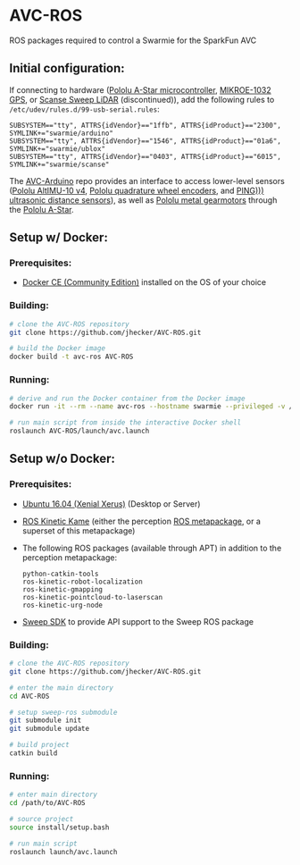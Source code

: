 AVC-ROS
==============

ROS packages required to control a Swarmie for the SparkFun AVC

## Initial configuration:

If connecting to hardware ([Pololu A-Star microcontroller](https://www.pololu.com/product/3104), [MIKROE-1032 GPS](https://www.mouser.com/ProductDetail/mikroElektronika/MIKROE-1032/?qs=sGAEpiMZZMuyGAGFEBEmZt%2fsR%2fWVGgy3), or [Scanse Sweep LiDAR](https://www.robotshop.com/en/sweep-v1-360-laser-scanner.html) (discontinued)), add the following rules to ```/etc/udev/rules.d/99-usb-serial.rules```:
```
SUBSYSTEM=="tty", ATTRS{idVendor}=="1ffb", ATTRS{idProduct}=="2300", SYMLINK+="swarmie/arduino"
SUBSYSTEM=="tty", ATTRS{idVendor}=="1546", ATTRS{idProduct}=="01a6", SYMLINK+="swarmie/ublox"
SUBSYSTEM=="tty", ATTRS{idVendor}=="0403", ATTRS{idProduct}=="6015", SYMLINK+="swarmie/scanse"
```

The [AVC-Arduino](https://github.com/jhecker/AVC-Arduino) repo provides an interface to access lower-level sensors ([Pololu AltIMU-10 v4](https://www.pololu.com/product/2470), [Pololu quadrature wheel encoders](https://www.pololu.com/product/2827), and [PING))) ultrasonic distance sensors](https://www.pololu.com/product/1605)), as well as [Pololu metal gearmotors](https://www.pololu.com/product/2827) through the [Pololu A-Star](https://www.pololu.com/product/3104).

## Setup w/ Docker:

### Prerequisites:

* [Docker CE (Community Edition)](https://docs.docker.com/install/) installed on the OS of your choice

### Building:

```bash
# clone the AVC-ROS repository
git clone https://github.com/jhecker/AVC-ROS.git

# build the Docker image
docker build -t avc-ros AVC-ROS
```

### Running:

```bash
# derive and run the Docker container from the Docker image
docker run -it --rm --name avc-ros --hostname swarmie --privileged -v /dev/swarmie:/dev/swarmie --net=host --add-host swarmie:127.0.1.1 avc-ros

# run main script from inside the interactive Docker shell
roslaunch AVC-ROS/launch/avc.launch
```


## Setup w/o Docker:

### Prerequisites:

* [Ubuntu 16.04 (Xenial Xerus)](http://releases.ubuntu.com/16.04/) (Desktop or Server)
* [ROS Kinetic Kame](http://wiki.ros.org/kinetic/Installation/Ubuntu) (either the perception [ROS metapackage](http://www.ros.org/reps/rep-0142.html), or a superset of this metapackage)
* The following ROS packages (available through APT) in addition to the perception metapackage:

  ```
  python-catkin-tools
  ros-kinetic-robot-localization
  ros-kinetic-gmapping
  ros-kinetic-pointcloud-to-laserscan
  ros-kinetic-urg-node
  ```
* [Sweep SDK](https://github.com/scanse/sweep-sdk) to provide API support to the Sweep ROS package

### Building:

```bash
# clone the AVC-ROS repository
git clone https://github.com/jhecker/AVC-ROS.git

# enter the main directory
cd AVC-ROS

# setup sweep-ros submodule
git submodule init
git submodule update

# build project
catkin build
```

### Running:

```bash
# enter main directory
cd /path/to/AVC-ROS

# source project
source install/setup.bash

# run main script
roslaunch launch/avc.launch
```
